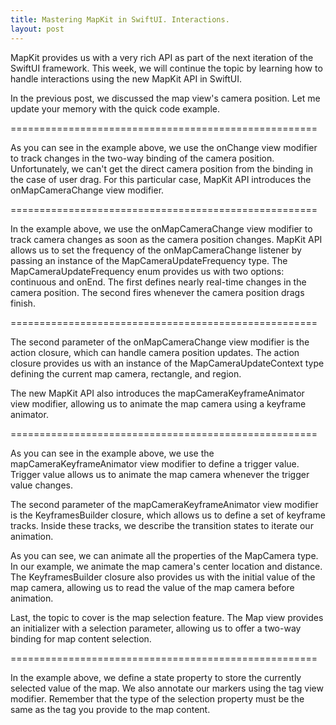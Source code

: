 ```yaml
---
title: Mastering MapKit in SwiftUI. Interactions.
layout: post
---
```


MapKit provides us with a very rich API as part of the next iteration of the SwiftUI framework. This week, we will continue the topic by learning how to handle interactions using the new MapKit API in SwiftUI.

In the previous post, we discussed the map view's camera position. Let me update your memory with the quick code example.

=====================================================

As you can see in the example above, we use the onChange view modifier to track changes in the two-way binding of the camera position. Unfortunately, we can't get the direct camera position from the binding in the case of user drag. For this particular case, MapKit API introduces the onMapCameraChange view modifier.

=====================================================

In the example above, we use the onMapCameraChange view modifier to track camera changes as soon as the camera position changes. MapKit API allows us to set the frequency of the onMapCameraChange listener by passing an instance of the MapCameraUpdateFrequency type. The MapCameraUpdateFrequency enum provides us with two options: continuous and onEnd. The first defines nearly real-time changes in the camera position. The second fires whenever the camera position drags finish.

=====================================================

The second parameter of the onMapCameraChange view modifier is the action closure, which can handle camera position updates. The action closure provides us with an instance of the MapCameraUpdateContext type defining the current map camera, rectangle, and region.

The new MapKit API also introduces the mapCameraKeyframeAnimator view modifier, allowing us to animate the map camera using a keyframe animator.

=====================================================

As you can see in the example above, we use the mapCameraKeyframeAnimator view modifier to define a trigger value. Trigger value allows us to animate the map camera whenever the trigger value changes.

The second parameter of the mapCameraKeyframeAnimator view modifier is the KeyframesBuilder closure, which allows us to define a set of keyframe tracks. Inside these tracks, we describe the transition states to iterate our animation.

As you can see, we can animate all the properties of the MapCamera type. In our example, we animate the map camera's center location and distance. The KeyframesBuilder closure also provides us with the initial value of the map camera, allowing us to read the value of the map camera before animation. 

Last, the topic to cover is the map selection feature. The Map view provides an initializer with a selection parameter, allowing us to offer a two-way binding for map content selection.

=====================================================

In the example above, we define a state property to store the currently selected value of the map. We also annotate our markers using the tag view modifier. Remember that the type of the selection property must be the same as the tag you provide to the map content.
